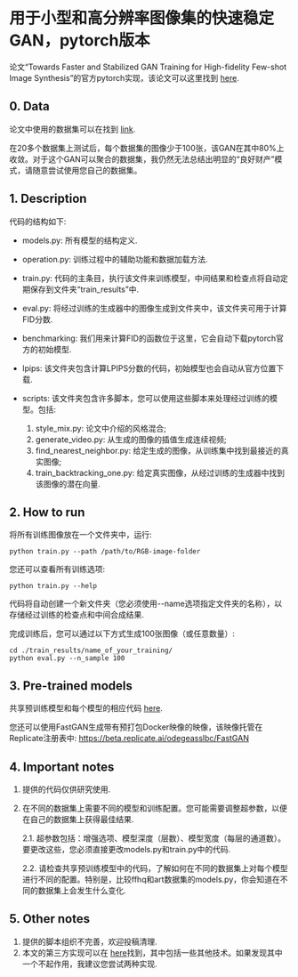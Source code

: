 # 用于小型和高分辨率图像集的快速稳定GAN，pytorch版本
论文“Towards Faster and Stabilized GAN Training for High-fidelity Few-shot Image Synthesis”的官方pytorch实现，该论文可以这里找到 [here](https://arxiv.org/abs/2101.04775).

## 0. Data
论文中使用的数据集可以在找到 [link](https://drive.google.com/file/d/1aAJCZbXNHyraJ6Mi13dSbe7pTyfPXha0/view?usp=sharing). 

在20多个数据集上测试后，每个数据集的图像少于100张，该GAN在其中80%上收敛。对于这个GAN可以聚合的数据集，我仍然无法总结出明显的“良好财产”模式，请随意尝试使用您自己的数据集。

## 1. Description
代码的结构如下:
* models.py: 所有模型的结构定义.

* operation.py: 训练过程中的辅助功能和数据加载方法.

* train.py: 代码的主条目，执行该文件来训练模型，中间结果和检查点将自动定期保存到文件夹“train_results”中.

* eval.py: 将经过训练的生成器中的图像生成到文件夹中，该文件夹可用于计算FID分数.

* benchmarking: 我们用来计算FID的函数位于这里，它会自动下载pytorch官方的初始模型. 

* lpips: 该文件夹包含计算LPIPS分数的代码，初始模型也会自动从官方位置下载.

* scripts: 该文件夹包含许多脚本，您可以使用这些脚本来处理经过训练的模型。包括: 
    1. style_mix.py: 论文中介绍的风格混合;
    2. generate_video.py: 从生成的图像的插值生成连续视频;
    3. find_nearest_neighbor.py: 给定生成的图像，从训练集中找到最接近的真实图像;
    4. train_backtracking_one.py: 给定真实图像，从经过训练的生成器中找到该图像的潜在向量.

## 2. How to run
将所有训练图像放在一个文件夹中，运行:
```
python train.py --path /path/to/RGB-image-folder
```
您还可以查看所有训练选项:
```
python train.py --help
```
代码将自动创建一个新文件夹（您必须使用--name选项指定文件夹的名称），以存储经过训练的检查点和中间合成结果.

完成训练后，您可以通过以下方式生成100张图像（或任意数量）:
```
cd ./train_results/name_of_your_training/
python eval.py --n_sample 100 
```

## 3. Pre-trained models
共享预训练模型和每个模型的相应代码 [here](https://drive.google.com/drive/folders/1nCpr84nKkrs9-aVMET5h8gqFbUYJRPLR?usp=sharing).

您还可以使用FastGAN生成带有预打包Docker映像的映像，该映像托管在Replicate注册表中: https://beta.replicate.ai/odegeasslbc/FastGAN

## 4. Important notes
1. 提供的代码仅供研究使用.
2. 在不同的数据集上需要不同的模型和训练配置。您可能需要调整超参数，以便在自己的数据集上获得最佳结果. 

    2.1. 超参数包括：增强选项、模型深度（层数）、模型宽度（每层的通道数）。要更改这些，您必须直接更改models.py和train.py中的代码. 
    
    2.2. 请检查共享预训练模型中的代码，了解如何在不同的数据集上对每个模型进行不同的配置。特别是，比较ffhq和art数据集的models.py，你会知道在不同的数据集上会发生什么变化.

## 5. Other notes
1. 提供的脚本组织不完善，欢迎投稿清理.
2. 本文的第三方实现可以在 [here](https://github.com/lucidrains/lightweight-gan)找到，其中包括一些其他技术。如果发现其中一个不起作用，我建议您尝试两种实现. 
